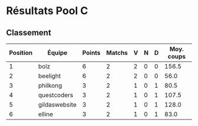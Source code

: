 # Résultats Pool C

## Classement
| Position | Équipe | Points | Matchs | V | N | D | Moy. coups |
|----------|---------|---------|---------|---|---|---|------------|
| 1 | boïz | 6 | 2 | 2 | 0 | 0 | 156.5 |
| 2 | beelight | 6 | 2 | 2 | 0 | 0 | 56.0 |
| 3 | philkong | 3 | 2 | 1 | 0 | 1 | 80.5 |
| 4 | questcoders | 3 | 2 | 1 | 0 | 1 | 107.5 |
| 5 | gildaswebsite | 3 | 2 | 1 | 0 | 1 | 128.0 |
| 6 | elline | 3 | 2 | 1 | 0 | 1 | 83.0 |